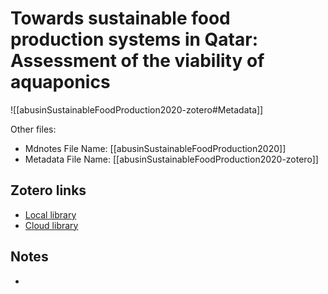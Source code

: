 # Towards sustainable food production systems in Qatar: Assessment of the viability of aquaponics

![[abusinSustainableFoodProduction2020-zotero#Metadata]]

Other files:
* Mdnotes File Name: [[abusinSustainableFoodProduction2020]]
* Metadata File Name: [[abusinSustainableFoodProduction2020-zotero]]

##  Zotero links
* [Local library](zotero://select/items/1_9GWBQ4UH)
* [Cloud library](http://zotero.org/users/5448669/items/9GWBQ4UH)

## Notes
- 